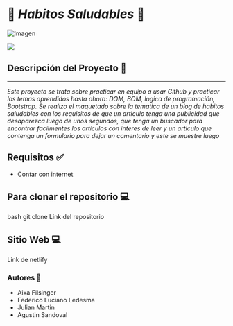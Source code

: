 # 🦋 *Habitos Saludables* 🦋

![Imagen](../Habitos-Saludables-39i/img/Salud.png)


<p align="left">
   <img src="https://img.shields.io/badge/STATUS-ESTA%20TERMINADO-green">
   </p>

## Descripción del Proyecto 📃
<hr>

*Este proyecto se trata sobre practicar en equipo a usar Github y practicar los temas aprendidos hasta ahora: DOM, BOM, logica de programación, Bootstrap. Se realizo el maquetado sobre la tematica de un blog de habitos saludables con los requisitos de que un articulo tenga una publicidad que desaparezca luego de unos segundos, que tenga un buscador para encontrar facilmentes los articulos con interes de leer y un articulo que contenga un formulario para dejar un comentario y este se muestre luego*

## Requisitos ✅

- Contar con internet




## Para clonar el repositorio 💻

bash
git clone Link del repositorio

## Sitio Web 💻
Link de netlify
### Autores 👣
+ Aixa Filsinger
+ Federico Luciano Ledesma 
+ Julian Martin
+ Agustin Sandoval